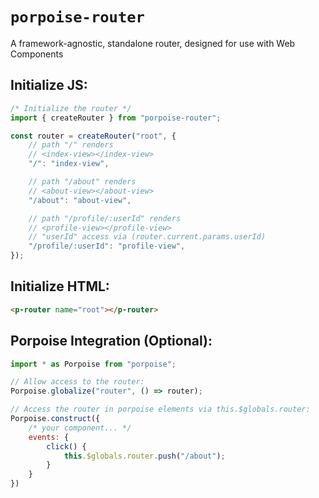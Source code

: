 # `porpoise-router`

A framework-agnostic, standalone router, designed for use with Web Components

## Initialize JS:
```js
/* Initialize the router */
import { createRouter } from "porpoise-router";

const router = createRouter("root", {
    // path "/" renders 
    // <index-view></index-view>
    "/": "index-view", 

    // path "/about" renders 
    // <about-view></about-view>
    "/about": "about-view", 

    // path "/profile/:userId" renders 
    // <profile-view></profile-view>
    // "userId" access via (router.current.params.userId)
    "/profile/:userId": "profile-view",
});
```

## Initialize HTML:
```html
<p-router name="root"></p-router>
```

## Porpoise Integration (Optional): 
```js
import * as Porpoise from "porpoise";

// Allow access to the router:
Porpoise.globalize("router", () => router);

// Access the router in porpoise elements via this.$globals.router:
Porpoise.construct({
    /* your component... */
    events: {
        click() {
            this.$globals.router.push("/about");
        }
    }
})
